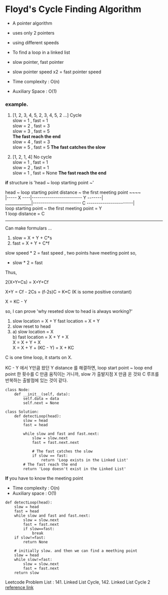 # Floyd's Cycle Finding Algorithm
- A pointer algorithm
- uses only 2 pointers
- using different speeds
- To find a loop in a linked list
- slow pointer, fast pointer
- slow pointer speed x2 = fast pointer speed

- Time complexity : O(n)
- Auxiliary Space : O(1)

### example. 
1. [1, 2, 3, 4, 5, 2, 3, 4, 5, 2 ...] Cycle    
slow = 1 , fast = 1    
slow = 2 , fast = 3    
slow = 3 , fast = 5    
**The fast reach the end**    
slow = 4 , fast = 3      
slow = 5 , fast = 5 **The fast catches the slow**


2. [1, 2, 1, 4] No cycle    
slow = 1 , fast = 1    
slow = 2 , fast = 1    
slow = 1 , fast = None
**The fast reach the end**    

**if** structure is 'head ~ loop starting point ~'

head ~ loop starting point distance ~ the first meeting point ~~~~    
|----- X ----|------------------------- Y -------|    
_____________|------------------------ C -----------------------|    
loop starting point ~ the first meeting point = Y    
1 loop distance = C    

--- 
Can make formulars ...
1. slow = X + Y + C*s    
2. fast = X + Y + C*f

slow speed * 2 = fast speed , two points have meeting point so,
- slow * 2 = fast

Thus,

2(X+Y+Cs) = X+Y+Cf    

X+Y = Cf - 2Cs = (f-2s)C = K*C (K is some positive constant)

X = KC - Y

so, I can prove 'why reseted slow to head is always working?'

1. slow location = X + Y
    fast location = X + Y
2. slow reset to head
3. 
    a) slow location = X    
    b) fast location = X + Y + X   
        X = X + Y + X   
        X = X + Y + (KC - Y) = X + KC

C is one time loop, it starts on X.

KC - Y 에서 Y만큼 왔던 Y distance 를 해결하면, loop start point ~ loop end point 한 횟수를 C 만큼 움직이는 거니까, 
slow 가 출발지점 X 만큼 온 것돠 C 루프를 반복하는 출발점에 있는 것이 같다.

```
class Node:
    def __init__(self, data):
        self.data = data
        self.next = None

class Solution:
    def detectLoop(head):
        slow = head
        fast = head

        while slow and fast and fast.next:
            slow = slow.next
            fast = fast.next.next

            # The fast catches the slow
            if slow == fast:
                return 'Loop exists in the Linked List'
        # The fast reach the end
        return 'Loop doesn't exist in the Linked List'
```

**If** you have to know the meeting point
- Time complexity : O(n)
- Auxiliary space : O(1)
```
def detectLoop(head):
    slow = head
    fast = head
    while slow and fast and fast.next:
        slow = slow.next
        fast = fast.next
        if slow==fast:
            break
    if slow!=fast:
        return None
    
    # initially slow. and then we can find a meething point
    slow = head
    while slow!=fast:
        slow = slow.next
        fast = fast.next
    return slow
```

Leetcode Problem List : 141. Linked List Cycle, 142. Linked List Cycle 2    
[reference link](https://www.geeksforgeeks.org/floyds-cycle-finding-algorithm/)